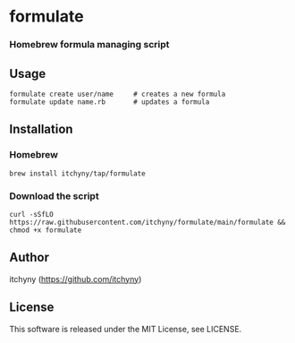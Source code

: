 # formulate
### Homebrew formula managing script

## Usage
```shell
formulate create user/name     # creates a new formula
formulate update name.rb       # updates a formula
```

## Installation
### Homebrew
```shell
brew install itchyny/tap/formulate
```

### Download the script
```shell
curl -sSfLO https://raw.githubusercontent.com/itchyny/formulate/main/formulate && chmod +x formulate
```

## Author
itchyny (https://github.com/itchyny)

## License
This software is released under the MIT License, see LICENSE.
